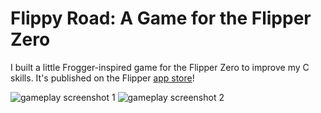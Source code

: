 # Flippy Road: A Game for the Flipper Zero

I built a little Frogger-inspired game for the Flipper Zero to improve my C skills. It's published on the Flipper [app store](https://lab.flipper.net/apps/flippy_road)!

![gameplay screenshot 1](/flippy-road1.png)
![gameplay screenshot 2](/flippy-road2.png)

